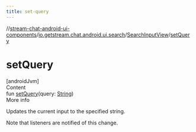 ```yaml
---
title: set-query
---
```

//[stream-chat-android-ui-components](../../../index.md)/[io.getstream.chat.android.ui.search](../index.md)/[SearchInputView](index.md)/[setQuery](setQuery.md)



# setQuery  
[androidJvm]  
Content  
fun [setQuery](setQuery.md)(query: [String](https://kotlinlang.org/api/latest/jvm/stdlib/kotlin/-string/index.html))  
More info  


Updates the current input to the specified string.



Note that listeners are notified of this change.

  



